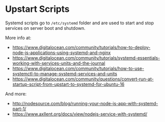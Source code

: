 # Upstart Scripts

Systemd scripts go to `/etc/systemd` folder and are used to start and stop services
on server boot and shutdown.

More info at:

  * https://www.digitalocean.com/community/tutorials/how-to-deploy-node-js-applications-using-systemd-and-nginx
  * https://www.digitalocean.com/community/tutorials/systemd-essentials-working-with-services-units-and-the-journal
  * https://www.digitalocean.com/community/tutorials/how-to-use-systemctl-to-manage-systemd-services-and-units
  * https://www.digitalocean.com/community/questions/convert-run-at-startup-script-from-upstart-to-systemd-for-ubuntu-16

And more:
  * http://nodesource.com/blog/running-your-node-js-app-with-systemd-part-1/
  * https://www.axllent.org/docs/view/nodejs-service-with-systemd/
